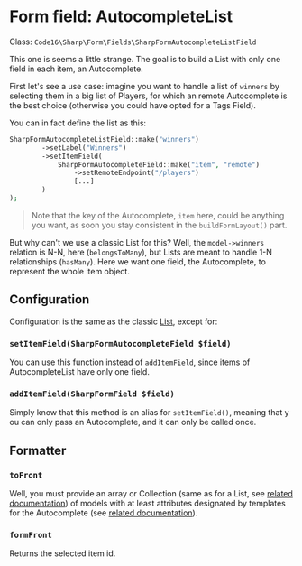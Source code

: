 # Form field: AutocompleteList

Class: `Code16\Sharp\Form\Fields\SharpFormAutocompleteListField`

This one is seems a little strange. The goal is to build a List with only one field in each item, an Autocomplete.

First let's see a use case: imagine you want to handle a list of `winners` by selecting them in a big list of Players, for which an remote Autocomplete is the best choice (otherwise you could have opted for a Tags Field).

You can in fact define the list as this:

```php
SharpFormAutocompleteListField::make("winners")
        ->setLabel("Winners")
        ->setItemField(
            SharpFormAutocompleteField::make("item", "remote")
                ->setRemoteEndpoint("/players")
                [...]
        )
);
```

> Note that the key of the Autocomplete, `item` here, could be anything you want, as soon you stay consistent in the `buildFormLayout()` part.

But why can't we use a classic List for this? Well, the `model->winners` relation is N-N, here (`belongsToMany`), but Lists are meant to handle 1-N relationships (`hasMany`). Here we want one field, the Autocomplete, to represent the whole item object.


## Configuration

Configuration is the same as the classic [List](list.md), except for:

### `setItemField(SharpFormAutocompleteField $field)`

You can use this function instead of `addItemField`, since items of AutocompleteList have only one field.

### `addItemField(SharpFormField $field)`

Simply know that this method is an alias for `setItemField()`, meaning that y ou can only pass an Autocomplete, and it can only be called once.


## Formatter

### `toFront`

Well, you must provide an array or Collection (same as for a List, see [related documentation](list.md)) of models with at least attributes designated by templates for the Autocomplete (see [related documentation](autocomplete.md)).

### `formFront`

Returns the selected item id.